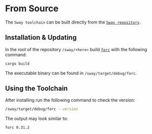 # From Source

The `Sway toolchain` can be built directly from the [`Sway repository`](https://github.com/FuelLabs/sway).

## Installation & Updating

In the root of the repository `/sway/<here>` build [`forc`](https://fuellabs.github.io/sway/v0.43.2/book/forc/commands/index.html) with the following command:

```bash
cargo build
```

The executable binary can be found in `/sway/target/debug/forc`.

## Using the Toolchain

After installing run the following command to check the version:

```bash
/sway/target/debug/forc --version
```

The output may look similar to:

```bash
forc 0.31.2
```
